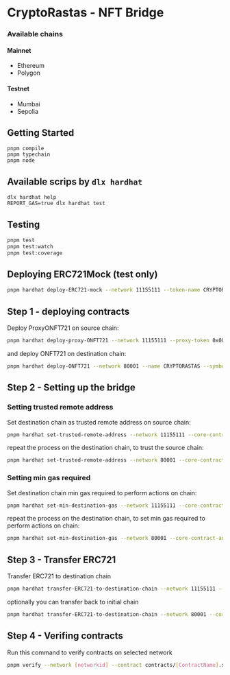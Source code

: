 # CryptoRastas - NFT Bridge

### Available chains

#### Mainnet

- Ethereum
- Polygon

#### Testnet

- Mumbai
- Sepolia

## Getting Started

```shell
pnpm compile
pnpm typechain
pnpm node
```

## Available scrips by `dlx hardhat`

```shell
dlx hardhat help
REPORT_GAS=true dlx hardhat test
```

## Testing

```bash
pnpm test
pnpm test:watch
pnpm test:coverage
```

## Deploying ERC721Mock (test only)

```bash
pnpm hardhat deploy-ERC721-mock --network 11155111 --token-name CRYPTORASTAS --token-symbol CYRS
```

## Step 1 - deploying contracts

Deploy ProxyONFT721 on source chain:

```bash
pnpm hardhat deploy-proxy-ONFT721 --network 11155111 --proxy-token 0x0888CF7Ee20c0E1d43bd2073bb334c65cF7B6FF1
```

and deploy ONFT721 on destination chain:

```bash
pnpm hardhat deploy-ONFT721 --network 80001 --name CRYPTORASTAS --symbol CYRS
```

## Step 2 - Setting up the bridge

### Setting trusted remote address

Set destination chain as trusted remote address on source chain:

```bash
pnpm hardhat set-trusted-remote-address --network 11155111 --core-contract-address 0xf17c3853379947f7B750953AaFa5C59B78153e10 --destination-chain-id 80001 --destination-core-contract-address 0xc8ce0cA761935859c457C1b0cBE953A66757E777
```

repeat the process on the destination chain, to trust the source chain:

```bash
pnpm hardhat set-trusted-remote-address --network 80001 --core-contract-address 0xc8ce0cA761935859c457C1b0cBE953A66757E777 --destination-chain-id 11155111 --destination-core-contract-address 0xf17c3853379947f7B750953AaFa5C59B78153e10
```

### Setting min gas required

Set destination chain min gas required to perform actions on chain:

```bash
pnpm hardhat set-min-destination-gas --network 11155111 --core-contract-address 0xf17c3853379947f7B750953AaFa5C59B78153e10 --destination-chain-id 80001
```

repeat the process on the destination chain, to set min gas required to perform actions on chain:

```bash
pnpm hardhat set-min-destination-gas --network 80001 --core-contract-address 0xc8ce0cA761935859c457C1b0cBE953A66757E777 --destination-chain-id 11155111
```

## Step 3 - Transfer ERC721

Transfer ERC721 to destination chain

```bash
pnpm hardhat transfer-ERC721-to-destination-chain --network 11155111 --core-contract-address 0xf17c3853379947f7B750953AaFa5C59B78153e10 --destination-chain-id 80001 --token-address 0x0888CF7Ee20c0E1d43bd2073bb334c65cF7B6FF1 --token-id 1
```

optionally you can transfer back to initial chain

```bash
pnpm hardhat transfer-ERC721-to-destination-chain --network 80001 --core-contract-address 0xc8ce0cA761935859c457C1b0cBE953A66757E777 --destination-chain-id 11155111 --token-address 0xc8ce0cA761935859c457C1b0cBE953A66757E777 --token-id 1 --is-proxy false
```

## Step 4 - Verifing contracts

Run this command to verify contracts on selected network

```bash
pnpm verify --network [networkid] --contract contracts/[ContractName].sol:[Contract] [contractAddress] [arguments]
```
